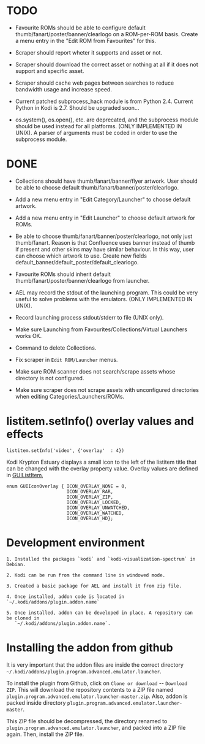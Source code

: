 # TODO #

 * Favourite ROMs should be able to configure default thumb/fanart/poster/banner/clearlogo on a 
   ROM-per-ROM basis. Create a menu entry in the "Edit ROM from Favourites" for this.

 * Scraper should report wheter it supports and asset or not.
 
 * Scraper should download the correct asset or nothing at all if it does not support and specific
   asset.
 
 * Scraper should cache web pages between searches to reduce bandwidth usage and increase speed.

 * Current patched subprocess_hack module is from Python 2.4. Current Python in Kodi is 2.7. Should
   be upgraded soon...

 * os.system(), os.open(), etc. are deprecated, and the subprocess module should be used instead
   for all platforms. (ONLY IMPLEMENTED IN UNIX). A parser of arguments must be coded in order to
   use the subprocess module.


# DONE # 

 * Collections should have thumb/fanart/banner/flyer artwork. User should be able to choose default
   thumb/fanart/banner/poster/clearlogo.

 * Add a new menu entry in "Edit Category/Launcher" to choose default artwork.

 * Add a new menu entry in "Edit Launcher" to choose default artwork for ROMs.

 * Be able to choose thumb/fanart/banner/poster/clearlogo, not only just thumb/fanart. 
   Reason is that Confluence uses banner instead of thumb if present and other skins
   may have similar behaviour. In this way, user can choose which artwork to use.
   Create new fields default_banner/default_poster/default_clearlogo.

 * Favourite ROMs should inherit default thumb/fanart/poster/banner/clearlogo from launcher.

 * AEL may record the stdout of the launching program. This could be very useful to solve problems
   with the emulators. (ONLY IMPLEMENTED IN UNIX).

 * Record launching process stdout/stderr to file (UNIX only).

 * Make sure Launching from Favourites/Collections/Virtual Launchers works OK.

 * Command to delete Collections.

 * Fix scraper in `Edit ROM/Launcher` menus.

 * Make sure ROM scanner does not search/scrape assets whose directory is not configured.

 * Make sure scraper does not scrape assets with unconfigured directories when editing 
   Categories/Launchers/ROMs.


# listitem.setInfo() overlay values and effects #

`listitem.setInfo('video', {'overlay'  : 4})`

Kodi Krypton Estuary displays a small icon to the left of the listitem title that can be changed
with the overlay property value. Overlay values are defined in [GUIListItem],

```
enum GUIIconOverlay { ICON_OVERLAY_NONE = 0,
                      ICON_OVERLAY_RAR,
                      ICON_OVERLAY_ZIP,
                      ICON_OVERLAY_LOCKED,
                      ICON_OVERLAY_UNWATCHED,
                      ICON_OVERLAY_WATCHED,
                      ICON_OVERLAY_HD};
```

[setInfo]: http://mirrors.xbmc.org/docs/python-docs/16.x-jarvis/xbmcgui.html#ListItem-setInfo
[GUIListItem]: https://github.com/cisco-open-source/kodi/blob/master/xbmc/guilib/GUIListItem.h


# Development environment #

    1. Installed the packages `kodi` and `kodi-visualization-spectrum` in Debian.

    2. Kodi can be run from the command line in windowed mode.

    3. Created a basic package for AEL and install it from zip file.

    4. Once installed, addon code is located in `~/.kodi/addons/plugin.addon.name`

    5. Once installed, addon can be developed in place. A repository can be cloned in
       `~/.kodi/addons/plugin.addon.name`.


# Installing the addon from github #

It is very important that the addon files are inside the correct directory
`~/.kodi/addons/plugin.program.advanced.emulator.launcher`.

To install the plugin from Github, click on `Clone or download` -- `Download ZIP`.
This will download the repository contents to a ZIP file named
`plugin.program.advanced.emulator.launcher-master.zip`. Also, addon is
packed inside directory `plugin.program.advanced.emulator.launcher-master`.

This ZIP file should be decompressed, the directory renamed to
`plugin.program.advanced.emulator.launcher`, and packed into a ZIP file again.
Then, install the ZIP file.
